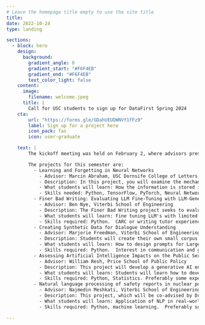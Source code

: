 ```yaml
---
# Leave the homepage title empty to use the site title
title:
date: 2022-10-24
type: landing

sections:
  - block: hero
    design:
      background:
        gradient_angle: 0
        gradient_start: "#F6F4EB"
        gradient_end: "#F6F4EB"
        text_color_light: false
    content:
      image:
        filename: welcome.jpeg
      title: |
        Call for USC students to sign up for DataFirst Spring 2024
    cta:
        url: "https://forms.gle/GDahUEUDWNVY1fFz9"
        label: Sign up for a project here
        icon_pack: fas
        icon: user-graduate

    text: |
        The kickoff meeting was held on February 2, where advisors presented the projects available for this semester.  The recording is available here.

        The projects for this semester are:
          - Learning and Forgetting in Neural Networks
            - Advisor: Marcin Abraham, USC Dornsife College of Letters, Arts, and Sciences
            - Description: In this project, you will examine the mechanisms responsible for forgetting previous tasks in artificial neural networks and their impact on learning from heterogeneous data distributions. We will investigate the role of these mechanisms and explore how neural networks store new information through the analysis of neuron activation patterns. We will compare evaluations of various learning schemas to measure how they influence the final loss function landscape, aiming to improve federated learning protocols' convergence speed and their overall performance.
            - What students will learn: How the information is stored in neural networks. How neural networks can forget how to perform previously mastered tasks. How to interpret neural networks (by examining the neuron activation patterns). How to conduct scientific experiments (in the domain of machine learning). How to present and visualize scientific data.
            - Skills needed: Python, TensorFlow, PyTorch, Neural Networks, Federated Learning
          - Finer Bad Writing: Evaluating LLM Fine-Tuning with LLM-Generated Errors
            - Advisor: Ben Nye, Viterbi School of Engineering
            - Description: The Finer Bad Writing project seeks to evaluate the ability of different types of baseline and fine-tuned LLM's to detect and diagnose problems in essay writing. Specifically, we will study the ability of certain LLM prompts to detect issues such as insufficient support for a thesis statement, a weak / unengaging hook to a paper, and areas with insufficient references or citations. For these, we will compare both the baseline performance for a prompt and the fine-tuned prompt for multiple models (LLAMA 2, GPT 3.5, GPT 4). Experience with the USC CARC system is helpful, but not required. This work builds on the Fall 2023 "Bad Writing is Fine" project, where a corpus was identified and LLM prompts were developed to systematically generate bad writing into existing human-written essays. The results of this project will inform the USC Center for Generative AI project focused on developing writing skills.
            - What students will learn: Fine tuning LLM's with limited data. Generating synthetic data. Prompt engineering to detect problems in writing.
            - Skills required: Python.  CARC or writing tutor experiences also helpful
          - Creating Synthetic Data for Dialogue Understanding
            - Advisor: Marjorie Freedman, Viterbi School of Engineering
            - Description: Students will create their own small corpus of synthetic data that describes experiences in the first person from the perspective of various emotional states by prompting available generative AI (e.g., ChatGPT, BARD).  They will explore different prompting approaches to see the variability in output.  They will design a labeling scheme and serve as assessors for collected data and establish inter-annotator agreement.  They will identify potential NLP models (e.g., emotion classifiers, sentiment detection) that can be applied to the corpus to provide automatic labeling and explore which, if any, existing models are predictive of their labeling scheme
            - What students will learn: How to design prompts for Large Language Models (LLMs), how to generate data when little data is available.
            - Skills required: Python.  Interest in communication and generative AI.
          - Assessing Artificial Intelligence Impacts on the Public Service Workforce
            - Advisor: William Resh, Price School of Public Policy
            - Description: This project will develop a generative AI engine that provides adapted responses to queries on the relative vulnerability and impacts of generative AI on the public sector workforce. Students will scrape occupational manuals of participating governments to identify knowledge, skills, and assets of various occupations and feed this information into a prompt-engineered Chat-GPT plug-in that is trained to provided assessments on the five- and ten-year impacts of AI on these occupations.
            - What students will learn: Students will learn how to develop a generative AI add-on to an existing analytic dashboard. They will learn the impacts that AI can have on the US federal workforce, among other labor markets. Students will develop prompt engineering skills that yield consistent and valid LLM responses.
            - Skills required: Python, Statistics. Preferably some experience in one of these areas: Natural Language Processing, Prompt Engineering, Web Design, other complementary areas
          - Natural language processing of safety reports in nuclear power plants
            - Advisor: Najmedin Meshkati, Viterbi School of Engineering
            - Description: This project, which will be co-advised by Dr. Yolanda Gil, will use Natural Language Processing (NLP) techniques to analyze voluminous Diablo Canyon Independent Safety Committee (DCISC) annual reports to identify the role and contribution of “Traits of a Healthy Nuclear Safety Culture”, as defined by the Nuclear Regulatory Commission and the Institute of Nuclear Power Operations, in incident causation.
            - What students will learn: Application of NLP in real-world, working on very serious and important issues with global applications, which can be generalized and applied to other safety-sensitive technologies.
            - Skills required: Python, machine learning.  Preferably some experience with large language models (LLMs).

---
```

